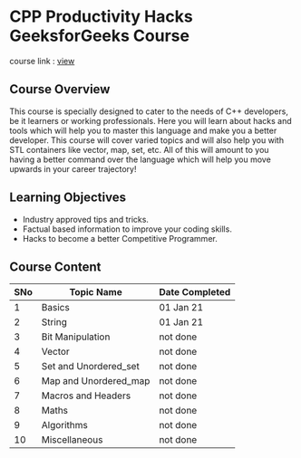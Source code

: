 # CPP Productivity Hacks GeeksforGeeks Course

course link : [view](https://practice.geeksforgeeks.org/courses/CPP-Productivity-Hacks)

## Course Overview

This course is specially designed to cater to the needs of C++ developers, be it learners or working professionals. Here you will learn about hacks and tools which will help you to master this language and make you a better developer. This course will cover varied topics and will also help you with STL containers like vector, map, set, etc. All of this will amount to you having a better command over the language which will help you move upwards in your career trajectory!

## Learning Objectives

- Industry approved tips and tricks.
- Factual based information to improve your coding skills.
- Hacks to become a better Competitive Programmer.

## Course Content

SNo | Topic Name | Date Completed |
----|------------|----------------|
1 | Basics | 01 Jan 21 |
2 | String | 01 Jan 21 |
3 | Bit Manipulation | not done |
4 | Vector | not done |
5 | Set and Unordered_set | not done |
6 | Map and Unordered_map | not done |
7 | Macros and Headers | not done |
8 | Maths | not done |
9 | Algorithms | not done |
10 | Miscellaneous | not done |